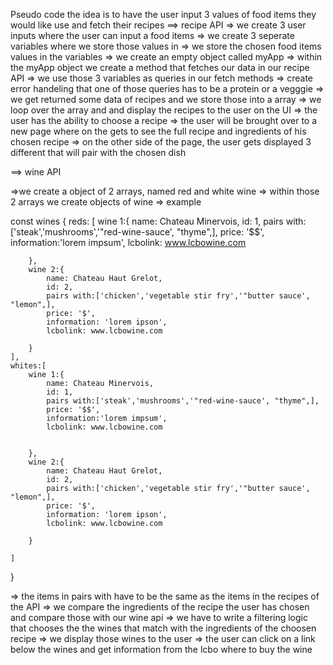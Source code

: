 Pseudo code
the idea is to have the user input 3 values of food items they would like use and fetch their recipes
==> recipe API
=> we create 3 user inputs where the user can input a food items
=> we create 3 seperate variables where we store those values in
=> we store the chosen food items values in the variables 
=> we create an empty object called myApp
=> within the myApp object we create a method that fetches our data in our recipe API
=> we use those 3 variables as queries in our fetch methods
=> create error handeling that one of those queries has to be a protein or a vegggie
=> we get returned some data of recipes and we store those into a array 
=> we loop over the array and and display the recipes to the user on the UI
=> the user has the ability to choose a recipe 
=> the user will be brought over to a new page where on the gets to see the full recipe and ingredients of his chosen recipe
=> on the other side of the page, the user gets displayed 3 different that will pair with the chosen dish


==> wine API

=>we create a object of 2 arrays, named red and white wine
=> within those 2 arrays we create  objects of wine
=> example

const wines {
    reds: [
        wine 1:{
            name: Chateau Minervois,
            id: 1,
            pairs with:['steak','mushrooms','"red-wine-sauce', "thyme",],
            price: '$$',
            information:'lorem impsum',
            lcbolink: www.lcbowine.com


        },
        wine 2:{
            name: Chateau Haut Grelot,
            id: 2,
            pairs with:['chicken','vegetable stir fry','"butter sauce', "lemon",],
            price: '$',
            information: 'lorem ipson',
            lcbolink: www.lcbowine.com

        }
    ],
    whites:[
        wine 1:{
            name: Chateau Minervois,
            id: 1,
            pairs with:['steak','mushrooms','"red-wine-sauce', "thyme",],
            price: '$$',
            information:'lorem impsum',
            lcbolink: www.lcbowine.com


        },
        wine 2:{
            name: Chateau Haut Grelot,
            id: 2,
            pairs with:['chicken','vegetable stir fry','"butter sauce', "lemon",],
            price: '$',
            information: 'lorem ipson',
            lcbolink: www.lcbowine.com

        }

    ]
}

=> the items in pairs with have to be the same as the items in the recipes of the API 
=> we compare the ingredients of the recipe the user has chosen and compare those with our wine api
=> we have to write a filtering logic that chooses the the wines that match with the ingredients of the choosen recipe
=> we display those wines to the user
=> the user can click on a link below the wines and get information from the lcbo where to buy the wine


